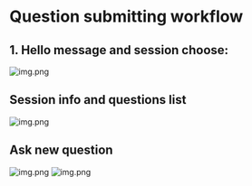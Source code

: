 # Question submitting workflow

## 1. Hello message and session choose:

![img.png](hello_message.png)

## Session info and questions list

![img.png](session_info.png)

## Ask new question

![img.png](ask_question.png)
![img.png](intoduction_request.png)